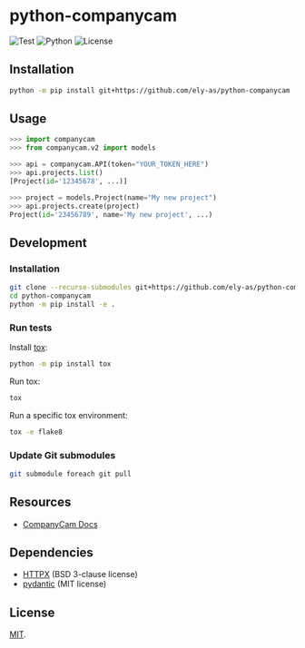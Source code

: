 # python-companycam

![Test](https://github.com/ely-as/python-companycam/workflows/Test/badge.svg)
![Python](https://img.shields.io/pypi/pyversions/companycam-unofficial)
![License](https://img.shields.io/pypi/l/companycam-unofficial)

## Installation

```sh
python -m pip install git+https://github.com/ely-as/python-companycam
```

## Usage

```py
>>> import companycam
>>> from companycam.v2 import models

>>> api = companycam.API(token="YOUR_TOKEN_HERE")
>>> api.projects.list()
[Project(id='12345678', ...)]

>>> project = models.Project(name="My new project")
>>> api.projects.create(project)
Project(id='23456789', name='My new project', ...)
```

## Development

### Installation

```sh
git clone --recurse-submodules git+https://github.com/ely-as/python-companycam
cd python-companycam
python -m pip install -e .
```

### Run tests

Install [tox](https://tox.wiki/en/latest/):
```sh
python -m pip install tox
```

Run tox:
```sh
tox
```

Run a specific tox environment:
```sh
tox -e flake8
```

### Update Git submodules

```sh
git submodule foreach git pull
```

## Resources

- [CompanyCam Docs](https://docs.companycam.com/docs)

## Dependencies

- [HTTPX](https://www.python-httpx.org/) (BSD 3-clause license)
- [pydantic](https://pydantic-docs.helpmanual.io/) (MIT license)

## License

[MIT](LICENSE).
